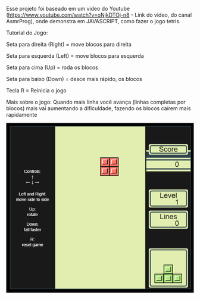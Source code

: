 Esse projeto foi baseado em um video do Youtube (<https://www.youtube.com/watch?v=oNjkDTOj-n8> - Link do video, do canal AsmrProg), onde demonstra em JAVASCRIPT, como fazer o jogo tetris.

Tutorial do Jogo:

Seta para direita (Right) = move blocos para direita

Seta para esquerda (Left) = move blocos para esquerda

Seta para cima (Up) = roda os blocos

Seta para baixo (Down) = desce mais rápido, os blocos

Tecla R = Reinicia o jogo


Mais sobre o jogo:
Quando mais linha você avança (linhas completas por blocos) mais vai aumentando a dificuldade, fazendo os blocos caírem mais rapidamente

![imagem_url](https://github.com/HugoPedro026/Jogo-Tetris/blob/d75e99da6ed32178386b63455f7939df931e8416/Captura.PNG)
